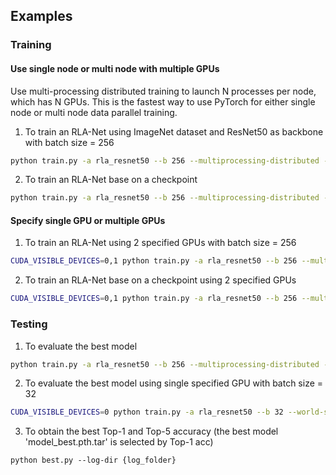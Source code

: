 ## Examples

### Training

#### Use single node or multi node with multiple GPUs

Use multi-processing distributed training to launch N processes per node, which has N GPUs. This is the fastest way to use PyTorch for either single node or multi node data parallel training.

1. To train an RLA-Net using ImageNet dataset and ResNet50 as backbone with batch size = 256

  ```bash
  python train.py -a rla_resnet50 --b 256 --multiprocessing-distributed --world-size 1 --rank 0 '/dev/shm/imagenet/'
  ```

2. To train an RLA-Net base on a checkpoint

  ```bash
  python train.py -a rla_resnet50 --b 256 --multiprocessing-distributed --world-size 1 --rank 0 --resume='work_dirs/rla_resnet50_/checkpoint.pth.tar' '/dev/shm/imagenet/'
  ```

#### Specify single GPU or multiple GPUs

1. To train an RLA-Net using 2 specified GPUs with batch size = 256

  ```bash
  CUDA_VISIBLE_DEVICES=0,1 python train.py -a rla_resnet50 --b 256 --multiprocessing-distributed --world-size 1 --rank 0 '/dev/shm/imagenet/'
  ```

2. To train an RLA-Net base on a checkpoint using 2 specified GPUs

  ```bash
  CUDA_VISIBLE_DEVICES=0,1 python train.py -a rla_resnet50 --b 256 --multiprocessing-distributed --world-size 1 --rank 0 --resume='work_dirs/rla_resnet50_/checkpoint.pth.tar' '/dev/shm/imagenet/'
  ```

### Testing

1. To evaluate the best model

  ```bash
  python train.py -a rla_resnet50 --b 256 --multiprocessing-distributed --world-size 1 --rank 0 --resume='work_dirs/rla_resnet50_/model_best.pth.tar' -e '/dev/shm/imagenet/'
  ```

2. To evaluate the best model using single specified GPU with batch size = 32

  ```bash
  CUDA_VISIBLE_DEVICES=0 python train.py -a rla_resnet50 --b 32 --world-size 1 --rank 0 --resume='work_dirs/rla_resnet50_/model_best.pth.tar' -e '/dev/shm/imagenet/'
  ```

3. To obtain the best Top-1 and Top-5 accuracy (the best model 'model_best.pth.tar' is selected by Top-1 acc)

  ```
  python best.py --log-dir {log_folder}
  ```
